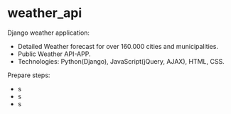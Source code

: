 # weather_api
Django weather application:
- Detailed Weather forecast for over 160.000 cities and municipalities.
- Public Weather API-APP.
- Technologies: Python(Django), JavaScript(jQuery, AJAX), HTML, CSS.

Prepare steps:
- s
- s
- s
